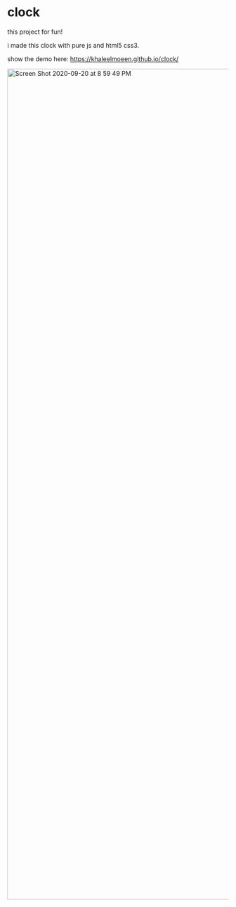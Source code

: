 # clock
this project for fun!

i made this clock with pure js and html5 css3.

show the demo here: https://khaleelmoeen.github.io/clock/

<img width="1892" alt="Screen Shot 2020-09-20 at 8 59 49 PM" src="https://user-images.githubusercontent.com/62107424/93718423-c9e98280-fb84-11ea-9820-d557aea7c19c.png">

